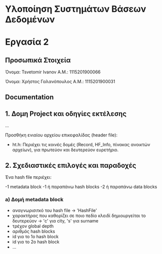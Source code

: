 # Υλοποίηση Συστημάτων Βάσεων Δεδομένων
# Εργασία 2

## Προσωπικά Στοιχεία

Όνομα: Tsvetomir Ivanov Α.Μ.: 1115201900066

Όνομα: Χρήστος Γαλανόπουλος Α.Μ.: 1115201900031

## Documentation

## 1. Δομη Project και οδηγίες εκτέλεσης
...

  Προσθήκη ενιαίου αρχείου επικεφαλίδας (header file):
- ht.h: Περιέχει τις κοινές δομές (Record, HF_Info, πίνακας ανοικτών αρχείων),  για πρωτεύον και δευτερεύον ευρετήριο.

## 2. Σχεδιαστικές επιλογές και παραδοχές
Ένα hash file περιέχει:

-1 metadata block
-1 ή παραπάνω hash blocks
-2 ή παραπάνω data blocks

### a) Δομή metadata block

- αναγνωρισιτκό του hash file -> 'HashFile'
- χαρακτήρας που καθορίζει σε ποιο πεδίο κλειδί δημιουργείται το δευτερεύον -> 'c' για city, 's' για surname
- τρέχον global depth
- αριθμός hash blocks
- id για το 1ο hash block
- id για το 2ο hash block
- ...
